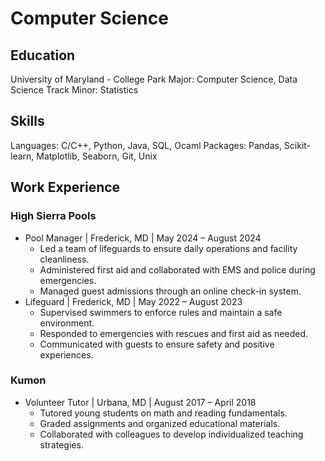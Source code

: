 # Computer Science

## Education
University of Maryland - College Park
Major: Computer Science, Data Science Track
Minor: Statistics

## Skills
Languages: C/C++, Python, Java, SQL, Ocaml
Packages: Pandas, Scikit-learn, Matplotlib, Seaborn, Git, Unix

## Work Experience
### High Sierra Pools
+ Pool Manager  |  Frederick, MD  |  May 2024 – August 2024								                                
  - Led a team of lifeguards to ensure daily operations and facility cleanliness.
  - Administered first aid and collaborated with EMS and police during emergencies.
  - Managed guest admissions through an online check-in system.
+ Lifeguard  |  Frederick, MD  |  May 2022 – August 2023
  - Supervised swimmers to enforce rules and maintain a safe environment.
  - Responded to emergencies with rescues and first aid as needed.
  - Communicated with guests to ensure safety and positive experiences.
    
### Kumon
+ Volunteer Tutor  |  Urbana, MD  |  August 2017 – April 2018							                               
  - Tutored young students on math and reading fundamentals.
  - Graded assignments and organized educational materials.
  - Collaborated with colleagues to develop individualized teaching strategies.
